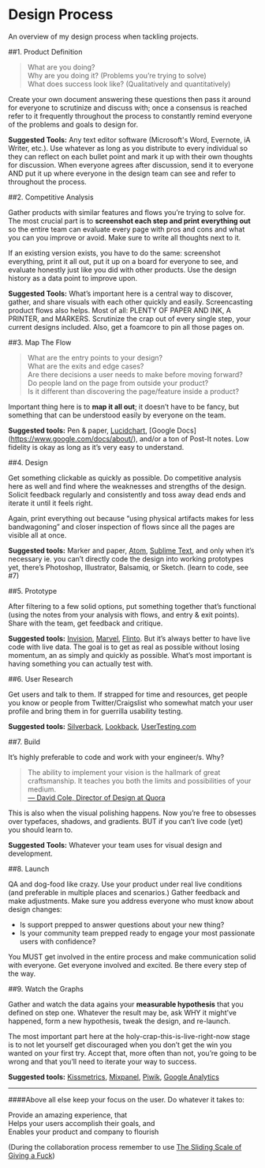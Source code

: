 # Design Process
An overview of my design process when tackling projects.

##1. Product Definition

>What are you doing?  
>Why are you doing it? (Problems you’re trying to solve)  
>What does success look like? (Qualitatively and quantitatively)  

Create your own document answering these questions then pass it around for everyone to scrutinize and discuss with; once a consensus is reached refer to it frequently throughout the process to constantly remind everyone of the problems and goals to design for.

**Suggested Tools:** Any text editor software (Microsoft's Word, Evernote, iA Writer, etc.). Use whatever as long as you distribute to every individual so they can reflect on each bullet point and mark it up with their own thoughts for discussion. When everyone agrees after discussion, send it to everyone AND put it up where everyone in the design team can see and refer to throughout the process.

##2. Competitive Analysis

Gather products with similar features and flows you’re trying to solve for. The most crucial part is to **screenshot each step and print everything out** so the entire team can evaluate every page with pros and cons and what you can you improve or avoid. Make sure to write all thoughts next to it.

If an existing version exists, you have to do the same: screenshot everything, print it all out, put it up on a board for everyone to see, and evaluate honestly just like you did with other products. Use the design history as a data point to improve upon.

**Suggested Tools:** What’s important here is a central way to discover, gather, and share visuals with each other quickly and easily. Screencasting product flows also helps. Most of all: PLENTY OF PAPER AND INK, A PRINTER, and MARKERS. Scrutinize the crap out of every single step, your current designs included. Also, get a foamcore to pin all those pages on.

##3. Map The Flow

>What are the entry points to your design?  
>What are the exits and edge cases?  
>Are there decisions a user needs to make before moving forward?  
>Do people land on the page from outside your product?  
>Is it different than discovering the page/feature inside a product?  

Important thing here is to **map it all out**; it doesn’t have to be fancy, but something that can be understood easily by everyone on the team.

**Suggested tools:** Pen & paper, [Lucidchart](https://www.lucidchart.com), [Google Docs] (https://www.google.com/docs/about/), and/or a ton of Post-It notes. Low fidelity is okay as long as it’s very easy to understand.

##4. Design

Get something clickable as quickly as possible. Do competitive analysis here as well and find where the weaknesses and strengths of the design. Solicit feedback regularly and consistently and toss away dead ends and iterate it until it feels right.

Again, print everything out because “using physical artifacts makes for less bandwagoning” and closer inspection of flows since all the pages are visible all at once.

**Suggested tools:** Marker and paper, [Atom](https://atom.io/), [Sublime Text](https://www.sublimetext.com/), and only when it’s necessary ie. you can’t directly code the design into working prototypes yet, there’s Photoshop, Illustrator, Balsamiq, or Sketch. (learn to code, see #7)

##5. Prototype

After filtering to a few solid options, put something together that’s functional (using the notes from your analysis with flows, and entry & exit points). Share with the team, get feedback and critique.

**Suggested tools:** [Invision](http://invisionapp.com/), [Marvel](http://marvelapp.com/), [Flinto](http://flinto.com/). But it’s always better to have live code with live data. The goal is to get as real as possible without losing momentum, an as simply and quickly as possible. What’s most important is having something you can actually test with.

##6. User Research

Get users and talk to them. If strapped for time and resources, get people you know or people from Twitter/Craigslist who somewhat match your user profile and bring them in for guerrilla usability testing.

**Suggested tools:**  [Silverback](http://silverbackapp.com/), [Lookback](http://lookback.io/), [UserTesting.com](http://usertesting.com/)

##7. Build

It’s highly preferable to code and work with your engineer/s. Why?

>The ability to implement your vision is the hallmark of great craftsmanship. It teaches you both the limits and possibilities of your medium.  
>[— David Cole, Director of Design at Quora](https://irondavy.quora.com/Designers-Will-Code)

This is also when the visual polishing happens. Now you’re free to obsesses over typefaces, shadows, and gradients. BUT if you can’t live code (yet) you should learn to.

**Suggested Tools:** Whatever your team uses for visual design and development.

##8. Launch

QA and dog-food like crazy. Use your product under real live conditions (and preferable in multiple places and scenarios.) Gather feedback and make adjustments. Make sure you address everyone who must know about design changes:

- Is support prepped to answer questions about your new thing?  
- Is your community team prepped ready to engage your most passionate users with confidence?  

You MUST get involved in the entire process and make communication solid with everyone. Get everyone involved and excited. Be there every step of the way.

##9. Watch the Graphs

Gather and watch the data agains your **measurable hypothesis** that you defined on step one. Whatever the result may be, ask WHY it might’ve happened, form a new hypothesis, tweak the design, and re-launch.

The most important part here at the holy-crap-this-is-live-right-now stage is to not let yourself get discouraged when you don’t get the win you wanted on your first try. Accept that, more often than not, you’re going to be wrong and that you’ll need to iterate your way to success.

**Suggested tools:** [Kissmetrics](http://kissmetrics.com/), [Mixpanel](http://mixpanel.com/), [Piwik](https://piwik.org/), [Google Analytics](http://google.com/analytics)

---

####Above all else keep your focus on the user. Do whatever it takes to:

Provide an amazing experience, that  
Helps your users accomplish their goals, and  
Enables your product and company to flourish  

(During the collaboration process remember to use [The Sliding Scale of Giving a Fuck](http://blog.capwatkins.com/the-sliding-scale-of-giving-a-fuck))
